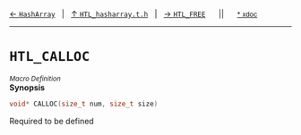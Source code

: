 [&#8592; `HashArray`](HTL_hasharray.t.h--hasharray.md)&nbsp;&nbsp;&nbsp;|&nbsp;&nbsp;&nbsp;[&#8593; `HTL_hasharray.t.h`](HTL_hasharray.t.h.md)&nbsp;&nbsp;&nbsp;|&nbsp;&nbsp;&nbsp;[&#8594; `HTL_FREE`](HTL_hasharray.t.h--htl_free.md)&nbsp;&nbsp;&nbsp;&nbsp;&nbsp;&nbsp;||&nbsp;&nbsp;&nbsp;&nbsp;&nbsp;&nbsp;<small>[\* xdoc](../xdoc/HTL_hasharray.t.h.xmd#L27)</small>
***

# `HTL_CALLOC`
<small>*Macro Definition*</small>  
**Synopsis**

```cpp
void* CALLOC(size_t num, size_t size)

```


Required to be defined

